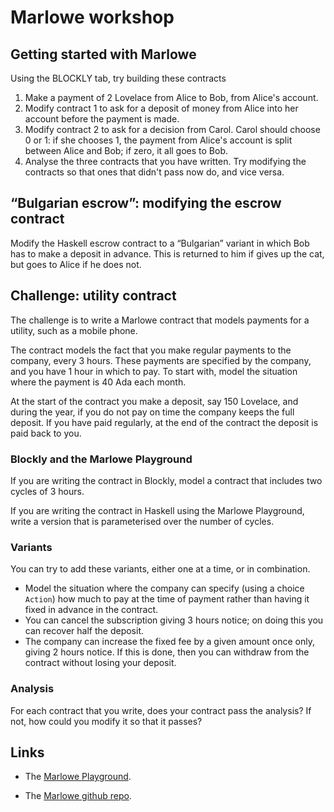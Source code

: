 # Marlowe workshop

## Getting started with Marlowe

Using the BLOCKLY tab, try building these contracts

1. Make a payment of 2 Lovelace from Alice to Bob, from Alice's account.
1. Modify contract 1 to ask for a deposit of money from Alice into her account before the payment is made.
1. Modify contract 2 to ask for a decision from Carol. Carol should choose 0 or 1: if she chooses 1, the payment from Alice's account is split between Alice and Bob; if zero, it all goes to Bob.
1. Analyse the three contracts that you have written. Try modifying the contracts so that ones that didn't pass now do, and vice versa. 

## “Bulgarian escrow”: modifying the escrow contract

Modify the Haskell escrow contract to a “Bulgarian” variant in which Bob has to make a deposit in advance. This is returned to him if gives up the cat, but goes to Alice if he does not.

## Challenge: utility contract

The challenge is to write a Marlowe contract that models payments for a utility, such as a mobile phone.

The contract models the fact that you make regular payments to the company, every 3 hours. These payments are specified by the company, and you have 1 hour in which to pay. To start with, model the situation where the payment is 40 Ada each month.

At the start of the contract you make a deposit, say 150 Lovelace, and during the year, if you do not pay on time the company keeps the full deposit. If you have paid regularly, at the end of the contract  the deposit is paid back to you.

### Blockly and the Marlowe Playground

If you are writing the contract in Blockly, model a contract that includes two cycles of 3 hours.

If you are writing the contract in Haskell using the Marlowe Playground, write a version that is parameterised over the number of cycles.

### Variants

You can try to add these variants, either one at a time, or in combination.

- Model the situation where the company can specify (using a choice `Action`) how much to pay at the time of payment rather than having it fixed in advance in the contract.
- You can cancel the subscription giving 3 hours notice; on doing this you can recover half the deposit.
- The company can increase the fixed fee by a given amount once only, giving 2 hours notice. If this is done, then you can withdraw from the contract without losing your deposit.

### Analysis

For each contract that you write, does your contract pass the analysis? If not, how could you modify it so that it passes?

## Links

- The [Marlowe Playground](https://play.marlowe-finance.io/).

- The [Marlowe github repo](https://github.com/input-output-hk/marlowe).


